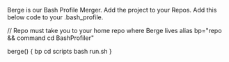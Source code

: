 Berge is our Bash Profile Merger.
Add the project to your Repos.
Add this below code to your .bash_profile.


// Repo must take you to your home repo where Berge lives
alias bp="repo && command cd BashProfiler"

berge() {
	bp
	cd scripts
	bash run.sh
}